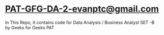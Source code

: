 # PAT-GFG-DA-2-evanptc@gmail.com
In This Repo, it contains code for Data Analysis / Business Analyst SET -B by Geeks for Geeks PAT
